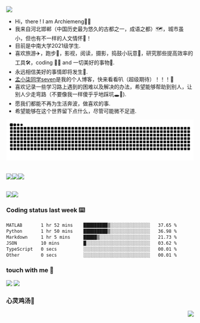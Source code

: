 
<img align='center' src="https://readme-typing-svg.herokuapp.com/?lines=永远相信美好的事情即将发生"/>

- Hi，there ! I am Archiemeng👋🏻
- 我来自河北邯郸（中国历史最为悠久的古都之一，成语之都）🗺︎，城市虽小，但也有不一样的人文情怀🌇！
- 目前是中南大学2021级学生.
- 喜欢旅游✈️，跑步🏃，影视，阅读，摄影，捣鼓小玩意🧸，研究那些提高效率的工具🛠，coding 👨‍💻 and 一切美好的事物🌄.
- 永远相信美好的事情即将发生👀.
- [孟小柒同学seven](https://weiqimeng7.github.io)是我的个人博客，快来看看叭（超级期待）！！！🤞
- 喜欢记录一些学习路上遇到的困难以及解决的办法，希望能够帮助到别人，让别人少走弯路（不要像我一样傻乎乎地踩坑🕳︎🚶).
- 愿我们都能不再为生活奔波，做喜欢的事.
- 希望能够在这个世界留下点什么，尽管可能微不足道.

![github contribution grid snake animation](https://raw.githubusercontent.com/left0ver/left0ver/output/github-contribution-grid-snake.svg)

##

 <div>
   <img align="center" height='205px' src="https://stat.leftover.cn/bbdc?userId=31683610&nickname=孟小柒同学seven&hide_border=true" /><img align="center" height='180px'  src="https://github-readme-stats.leftover.cn/api/top-langs/?username=Archiemeng7&layout=compact" /><img align="center" src="https://github-readme-stats.vercel.app/api?username=Archiemeng
    7&show_icons=true&theme=dracula&include_all_commits=true&count_private=true&hide=issues"/>
  
 </div>
  
##  
  <div>
  <img align="center" height='180px' src="https://github-readme-stats.leftover.cn/api?username=Archiemeng7&show_icons=true&theme=gruvbox&hide_border=true" /><img align="center" height='200px'  src="https://stats.justsong.cn/api/csdn?id=m0_46746587&theme=dark" />
  
  </div>

### Coding status last week ⌨️
<!--START_SECTION:waka-->

```text
MATLAB       1 hr 52 mins    █████████▒░░░░░░░░░░░░░░░   37.65 %
Python       1 hr 50 mins    █████████▒░░░░░░░░░░░░░░░   36.98 %
Markdown     1 hr 5 mins     █████▒░░░░░░░░░░░░░░░░░░░   21.73 %
JSON         10 mins         █░░░░░░░░░░░░░░░░░░░░░░░░   03.62 %
TypeScript   0 secs          ░░░░░░░░░░░░░░░░░░░░░░░░░   00.01 %
Other        0 secs          ░░░░░░░░░░░░░░░░░░░░░░░░░   00.01 %
```

<!--END_SECTION:waka-->

###  touch with me 📨
<a href='http://blog.sciencenet.cn/u/Archiemeng'><img src='https://img.shields.io/badge/科学网-Archimeng-red'></a>
<a href='https://weiqimeng7.github.io'><img src='https://img.shields.io/badge/blog-Archiemeng-ff69b4'></a>

### 心灵鸡汤🥣

<img align='right' src='https://quotes-github-readme.vercel.app/api?type=horizontal&theme=tokyonight' />

